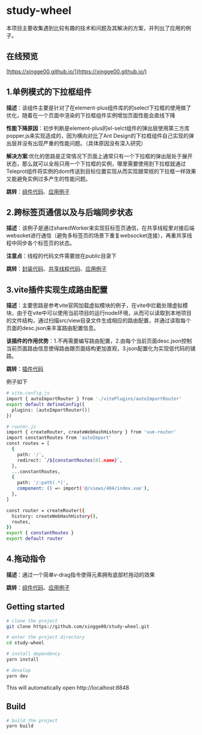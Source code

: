 # study-wheel
本项目主要收集遇到比较有趣的技术和问题及其解决的方案，并列出了应用的例子。

## 在线预览
[https://xingge00.github.io/](https://xingge00.github.io/)
 
## 1.单例模式的下拉框组件

__描述__：该组件主要是针对了在element-plus组件库的的select下拉框的使用做了优化，随着在一个页面中渲染的下拉框组件实例增加页面性能会直线下降

__性能下降原因__：初步判断是element-plus的el-selct组件的弹出层使用第三方库popper.js来实现造成的，因为横向对比了Ant Design的下拉框组件自己实现的弹出层并没有出现严重的性能问题。（具体原因没有深入研究）

__解决方案__:优化的思路是正常情况下页面上通常只有一个下拉框的弹出层处于展开状态，那么就可以全局只用一个下拉框的实例，哪里需要使用到下拉框就通过Teleprot组件将实例的dom传送到目标位置实现从而实现跟常规的下拉框一样效果又能避免实例过多产生的性能问题。

__跳转__：[组件代码](https://github.com/xingge00/study-wheel/tree/master/src/package/v-select)、[应用例子](https://github.com/xingge00/study-wheel/tree/master/src/views/VirtualSelect)

## 2.跨标签页通信以及与后端同步状态

__描述__：该例子是通过sharedWorker来实现狂标签页通信，在共享线程里对接后端websoket进行通信（避免多标签页的场景下重复websocket连接），再重共享线程中同步各个标签页的状态。

__注意点__：线程的代码文件需要放在public目录下

__跳转__：[封装代码](https://github.com/xingge00/study-wheel/tree/master/src/package/communicateAcrossTabs)、[共享线程代码](https://github.com/xingge00/study-wheel/blob/master/public/worker/sharedWorker.js)、[应用例子](https://github.com/xingge00/study-wheel/blob/master/src/views/CommunicateAcrossTabs/index.vue)
## 3.vite插件实现生成路由配置
__描述__：主要思路是参考vite官网加载虚拟模块的例子，在vite中拦截处理虚拟模块，由于在vite中可以使用当前项目的运行node环境，从而可以读取到本地项目的文件结构，通过扫描src/view目录文件生成相应的路由配置，并通过读取每个页面的desc.json来丰富路由配置信息。

__该插件的作用优势__：1.不再需要编写路由配置，2.由每个当前页面desc.json控制当前页面路由信息使得路由跟页面结构更加直观，3.json配置化为实现低代码的铺路。

__跳转__：[插件代码](https://github.com/xingge00/study-wheel/blob/master/vitePlugins/autoImportRouter/index.js)

例子如下

```bash
# vite.config.js
import { autoImportRouter } from './vitePlugins/autoImportRouter'
export default defineConfig({
  plugins: [autoImportRouter()]
})

# router.js
import { createRouter, createWebHashHistory } from 'vue-router'
import constantRoutes from 'autoImport'
const routes = [
  {
    path: '/',
    redirect: `/${constantRoutes[0].name}`,
  },
  ...constantRoutes,
  {
    path: '/:path(.*)',
    component: () => import('@/views/404/index.vue'),
  },
]

const router = createRouter({
  history: createWebHashHistory(),
  routes,
})
export { constantRoutes }
export default router

```


## 4.拖动指令

__描述__：通过一个简单v-drag指令使得元素拥有底部栏拖动的效果

__跳转__：[组件代码](https://github.com/xingge00/study-wheel/tree/master/src/package/directives/dragDirective.js)、[应用例子](https://github.com/xingge00/study-wheel/blob/master/src/views/directives/index.vue)


## Getting started

```bash
# clone the project
git clone https://github.com/xingge00/study-wheel.git

# enter the project directory
cd study-wheel

# install dependency
yarn install

# develop
yarn dev

```

This will automatically open http://localhost:8848

## Build

```bash
# build the project
yarn build

```